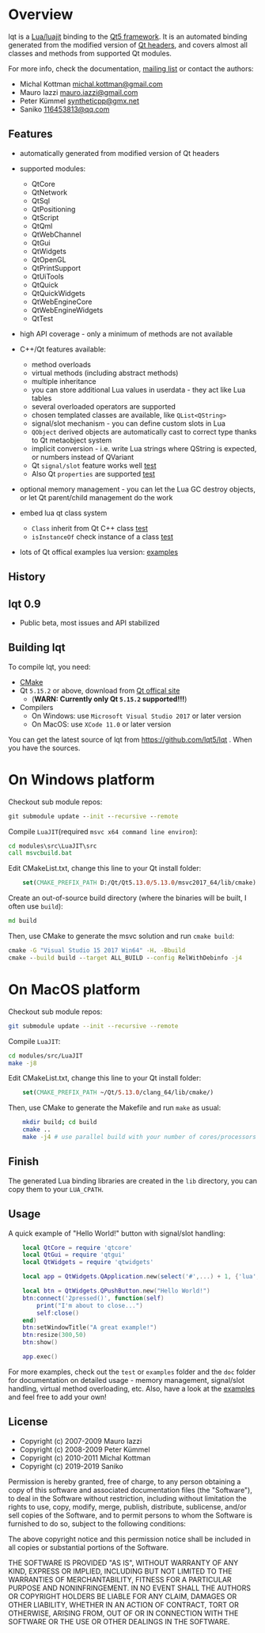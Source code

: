 Overview
========

lqt is a [Lua/luajit](http://www.lua.org) binding to the [Qt5 framework](https://www.qt.io/).
It is an automated binding generated from the modified version of [Qt headers](generator/schema), and covers almost
all classes and methods from supported Qt modules.

For more info, check the documentation, [mailing list](http://groups.google.com/group/lqt-bindings) or contact the authors:

 * Michal Kottman michal.kottman@gmail.com
 * Mauro Iazzi mauro.iazzi@gmail.com
 * Peter Kümmel syntheticpp@gmx.net
 * Saniko 116453813@qq.com

Features
--------

* automatically generated from modified version of Qt headers
* supported modules:
  * QtCore
  * QtNetwork
  * QtSql
  * QtPositioning
  * QtScript
  * QtQml
  * QtWebChannel
  * QtGui
  * QtWidgets
  * QtOpenGL
  * QtPrintSupport
  * QtUiTools
  * QtQuick
  * QtQuickWidgets
  * QtWebEngineCore
  * QtWebEngineWidgets
  * QtTest

* high API coverage - only a minimum of methods are not available
* C++/Qt features available:
  * method overloads
  * virtual methods (including abstract methods)
  * multiple inheritance
  * you can store additional Lua values in userdata - they act like Lua tables
  * several overloaded operators are supported
  * chosen templated classes are available, like `QList<QString>`
  * signal/slot mechanism - you can define custom slots in Lua
  * `QObject` derived objects are automatically cast to correct type thanks to Qt metaobject system
  * implicit conversion - i.e. write Lua strings where QString is expected, or numbers instead of QVariant
  * Qt `signal/slot` feature works well [test](test/test_signal.lua)
  * Also Qt `properties` are supported [test](test/test_property.lua)
* optional memory management - you can let the Lua GC destroy objects, or let Qt parent/child management do the work
* embed lua qt class system
  * `Class`  inherit from Qt C++ class [test](test/test_class.lua)
  * `isInstanceOf` check instance of a class [test](test/test_inherit.lua)
* lots of Qt offical examples lua version: [examples](examples)

History
-------

## lqt 0.9

* Public beta, most issues and API stabilized

Building lqt
------------

To compile lqt, you need:

* [CMake](http://www.cmake.org/cmake/resources/software.html)
* Qt `5.15.2` or above, download from [Qt offical site](https://www.qt.io/download)
    * (**WARN: Currently only Qt `5.15.2` supported!!!**)
* Compilers
    * On Windows: use `Microsoft Visual Studio 2017` or later version
    * On MacOS: use `XCode 11.0` or later version

You can get the latest source of lqt from https://github.com/lqt5/lqt .
When you have the sources.

# On Windows platform
Checkout sub module repos:
```bat
git submodule update --init --recursive --remote
```

Compile `LuaJIT`(required `msvc x64 command line environ`):
```bat
cd modules\src\LuaJIT\src
call msvcbuild.bat
```

Edit CMakeList.txt, change this line to your Qt install folder:
```cmake
    set(CMAKE_PREFIX_PATH D:/Qt/Qt5.13.0/5.13.0/msvc2017_64/lib/cmake)
```

Create an out-of-source build directory
(where the binaries will be built, I often use `build`):

```bat
md build
```

Then, use CMake to generate the msvc solution and run `cmake build`:
```bat
cmake -G "Visual Studio 15 2017 Win64" -H. -Bbuild
cmake --build build --target ALL_BUILD --config RelWithDebinfo -j4
```

# On MacOS platform
Checkout sub module repos:
```sh
git submodule update --init --recursive --remote
```

Compile `LuaJIT`:
```sh
cd modules/src/LuaJIT
make -j8
```

Edit CMakeList.txt, change this line to your Qt install folder:
```cmake
    set(CMAKE_PREFIX_PATH ~/Qt/5.13.0/clang_64/lib/cmake/)
```

Then, use CMake to generate the Makefile and run `make` as usual:
```sh
    mkdir build; cd build
    cmake ..
    make -j4 # use parallel build with your number of cores/processors
```

Finish
------

The generated Lua binding libraries are created in the `lib` directory,
you can copy them to your `LUA_CPATH`.

Usage
-----

A quick example of "Hello World!" button with signal/slot handling:

```lua
    local QtCore = require 'qtcore'
    local QtGui = require 'qtgui'
    local QtWidgets = require 'qtwidgets'

    local app = QtWidgets.QApplication.new(select('#',...) + 1, {'lua', ...})

    local btn = QtWidgets.QPushButton.new("Hello World!")
    btn:connect('2pressed()', function(self)
        print("I'm about to close...")
        self:close()
    end)
    btn:setWindowTitle("A great example!")
    btn:resize(300,50)
    btn:show()

    app.exec()
```

For more examples, check out the `test` or `examples` folder and the `doc`
folder for documentation on detailed usage - memory management,
signal/slot handling, virtual method overloading, etc. Also, have
a look at the [examples](https://github.com/mkottman/lqt/wiki/Examples)
and feel free to add your own!

License
-------

* Copyright (c) 2007-2009 Mauro Iazzi
* Copyright (c) 2008-2009 Peter Kümmel
* Copyright (c) 2010-2011 Michal Kottman
* Copyright (c) 2019-2019 Saniko

Permission is hereby granted, free of charge, to any person
obtaining a copy of this software and associated documentation
files (the "Software"), to deal in the Software without
restriction, including without limitation the rights to use,
copy, modify, merge, publish, distribute, sublicense, and/or sell
copies of the Software, and to permit persons to whom the
Software is furnished to do so, subject to the following
conditions:

The above copyright notice and this permission notice shall be
included in all copies or substantial portions of the Software.

THE SOFTWARE IS PROVIDED "AS IS", WITHOUT WARRANTY OF ANY KIND,
EXPRESS OR IMPLIED, INCLUDING BUT NOT LIMITED TO THE WARRANTIES
OF MERCHANTABILITY, FITNESS FOR A PARTICULAR PURPOSE AND
NONINFRINGEMENT. IN NO EVENT SHALL THE AUTHORS OR COPYRIGHT
HOLDERS BE LIABLE FOR ANY CLAIM, DAMAGES OR OTHER LIABILITY,
WHETHER IN AN ACTION OF CONTRACT, TORT OR OTHERWISE, ARISING
FROM, OUT OF OR IN CONNECTION WITH THE SOFTWARE OR THE USE OR
OTHER DEALINGS IN THE SOFTWARE.
